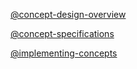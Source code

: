[@concept-design-overview](../background/concept-design-overview.md)

[@concept-specifications](../background/concept-specifications.md)

[@implementing-concepts](../background/implementing-concepts.md)